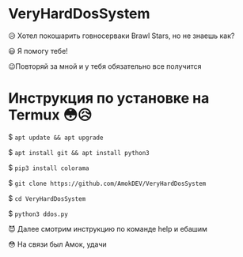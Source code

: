 # VeryHardDosSystem
😥 Хотел покошарить говносерваки Brawl Stars, но не знаешь как?

😃 Я помогу тебе!

😉Повторяй за мной и у тебя обязательно все получится

# Инструкция по установке на Termux 😳😥

$ `apt update && apt upgrade`

$ `apt install git && apt install python3`

$ `pip3 install colorama`

$ `git clone https://github.com/AmokDEV/VeryHardDosSystem`

$ `cd VeryHardDosSystem`

$ `python3 ddos.py`

😈 Далее смотрим инструкцию по команде help и ебашим

😳 На связи был Амок, удачи
